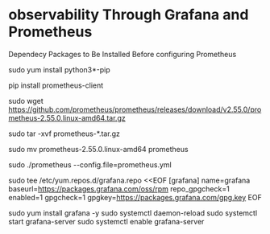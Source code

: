 # observability Through Grafana and Prometheus

Dependecy Packages to Be Installed Before configuring Prometheus

sudo yum install python3*-pip

pip install prometheus-client

sudo wget https://github.com/prometheus/prometheus/releases/download/v2.55.0/prometheus-2.55.0.linux-amd64.tar.gz

sudo tar -xvf prometheus-*.tar.gz

sudo mv prometheus-2.55.0.linux-amd64 prometheus

sudo ./prometheus --config.file=prometheus.yml

sudo tee /etc/yum.repos.d/grafana.repo <<EOF
     [grafana]
     name=grafana
     baseurl=https://packages.grafana.com/oss/rpm
     repo_gpgcheck=1
     enabled=1
     gpgcheck=1
     gpgkey=https://packages.grafana.com/gpg.key
   EOF

sudo yum install grafana -y
sudo systemctl daemon-reload
sudo systemctl start grafana-server
sudo systemctl enable grafana-server


